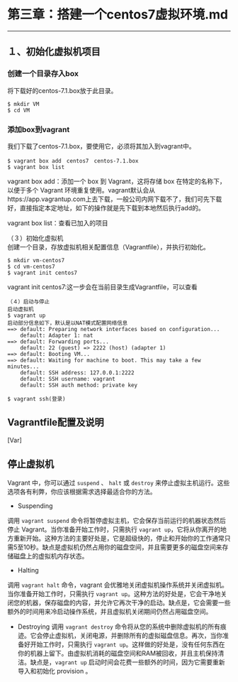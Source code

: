 # 第三章：搭建一个centos7虚拟环境.md

---
## １、初始化虚拟机项目

### 创建一个目录存入box  
将下载好的centos-7.1.box放于此目录。
```
$ mkdir VM
$ cd VM
```
### 添加box到vagrant  
我们下载了centos-7.1.box，要使用它，必须将其加入到vagrant中。
```
$ vagrant box add　centos7　centos-7.1.box
$ vagrant box list
```
vagrant box add：添加一个 box 到 Vagrant，这将存储 box 在特定的名称下，以便于多个 Vagrant 环境重复使用。vagrant默认会从https://app.vagrantup.com上去下载，一般公司内网下载不了，我们可先下载好，直接指定本定地址，如下的操作就是先下载到本地然后执行add的。

vagrant box list：查看已加入的项目

（３）初始化虚拟机  
创建一个目录，存放虚拟机相关配置信息（Vagrantfile），并执行初始化。  

```
$ mkdir vm-centos7
$ cd vm-centos7
$ vagrant init centos7
```
vagrant init centos7:这一步会在当前目录生成Vagrantfile，可以查看

```
（４）启动与停止  
启动虚拟机
$ vagrant up
启动部分信息如下，默认是以NAT模式配置网络信息
==> default: Preparing network interfaces based on configuration...
    default: Adapter 1: nat
==> default: Forwarding ports...
    default: 22 (guest) => 2222 (host) (adapter 1)
==> default: Booting VM...
==> default: Waiting for machine to boot. This may take a few minutes...
    default: SSH address: 127.0.0.1:2222
    default: SSH username: vagrant
    default: SSH auth method: private key

$ vagrant ssh(登录)
```
## Vagrantfile配置及说明
[Var]


## 停止虚拟机
Vagrant 中，你可以通过 `suspend` 、 `halt` 或 `destroy` 来停止虚拟主机运行。这些选项各有利弊，你应该根据需求选择最适合你的方法。

- Suspending

调用 `vagrant suspend` 命令将暂停虚拟主机，它会保存当前运行的机器状态然后停止 Vagrant。当你准备开始工作时，只需执行 `vagrant up`，它将从你离开的地方重新开始。这种方法的主要好处是，它是超级快的，停止和开始你的工作通常只需5至10秒。缺点是虚拟机仍然占用你的磁盘空间，并且需要更多的磁盘空间来存储磁盘上的虚拟机内存状态。
- Halting

调用 `vagrant halt` 命令，vagrant 会优雅地关闭虚拟机操作系统并关闭虚拟机。当你准备开始工作时，只需执行 `vagrant up`。这种方法的好处是，它会干净地关闭您的机器，保存磁盘的内容，并允许它再次干净的启动。缺点是，它会需要一些额外的时间用来冷启动操作系统，并且虚拟机关闭期间仍然占用磁盘空间。

- Destroying
调用 `vagrant destroy` 命令将从您的系统中删除虚拟机的所有痕迹。它会停止虚拟机，关闭电源，并删除所有的虚拟磁盘信息。再次，当你准备好开始工作时，只需执行 `vagrant up`。这样做的好处是，没有任何东西在你的机器上留下。由虚拟机消耗的磁盘空间和RAM被回收，并且主机保持清洁。缺点是，`vagrant up` 启动时间会花费一些额外的时间，因为它需要重新导入和初始化 provision 。
